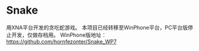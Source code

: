 Snake
=====
用XNA平台开发的贪吃蛇游戏。
本项目已经转移至WinPhone平台，PC平台版停止开发，仅做存档用。
WinPhone版地址：https://github.com/hornfezonter/Snake_WP7
